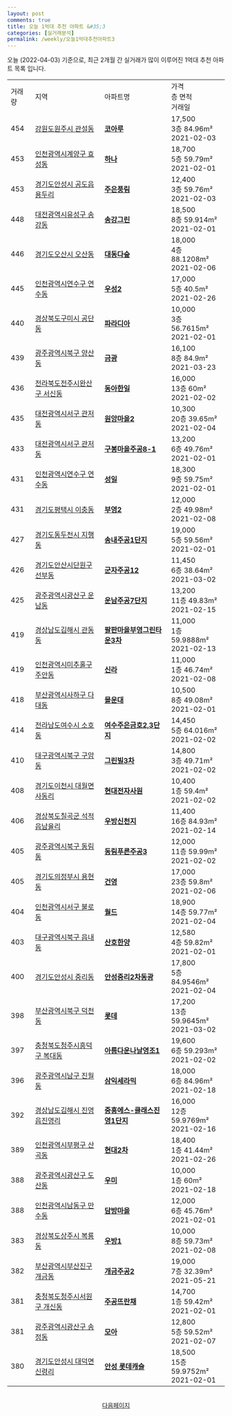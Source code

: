 ```yaml
---
layout: post
comments: true
title: 오늘 1억대 추천 아파트 &#35;3
categories: [실거래분석]
permalink: /weekly/오늘1억대추천아파트3
---
```


오늘 (2022-04-03) 기준으로, 최근 2개월 간 실거래가 많이 이루어진 1억대 추천 아파트 목록 입니다.

<table class="sortable">
  <tr>
    <td>거래량</td>
    <td>지역</td>
    <td>아파트명</td>
    <td>가격<br>층 면적<br>거래일</td>
  </tr>

  <tr class="item">
    <td>454</td>
    <td><a href="/apt/강원도원주시관설동">강원도원주시 관설동</a></td>
    <td style="font-weight: bold;"><a href="/apt/강원도원주시관설동코아루">코아루</a></td>
    <td>17,500<br>3층  84.96m²<br>2021-02-03</td>
  </tr>

  <tr class="item">
    <td>453</td>
    <td><a href="/apt/인천광역시계양구효성동">인천광역시계양구 효성동</a></td>
    <td style="font-weight: bold;"><a href="/apt/인천광역시계양구효성동하나">하나</a></td>
    <td>18,700<br>5층  59.79m²<br>2021-02-01</td>
  </tr>

  <tr class="item">
    <td>453</td>
    <td><a href="/apt/경기도안성시공도읍용두리">경기도안성시 공도읍용두리</a></td>
    <td style="font-weight: bold;"><a href="/apt/경기도안성시공도읍용두리주은풍림">주은풍림</a></td>
    <td>12,400<br>3층  59.76m²<br>2021-02-03</td>
  </tr>

  <tr class="item">
    <td>448</td>
    <td><a href="/apt/대전광역시유성구송강동">대전광역시유성구 송강동</a></td>
    <td style="font-weight: bold;"><a href="/apt/대전광역시유성구송강동송강그린">송강그린</a></td>
    <td>18,500<br>8층  59.914m²<br>2021-02-01</td>
  </tr>

  <tr class="item">
    <td>446</td>
    <td><a href="/apt/경기도오산시오산동">경기도오산시 오산동</a></td>
    <td style="font-weight: bold;"><a href="/apt/경기도오산시오산동대동다숲">대동다숲</a></td>
    <td>18,000<br>4층  88.1208m²<br>2021-02-06</td>
  </tr>

  <tr class="item">
    <td>445</td>
    <td><a href="/apt/인천광역시연수구연수동">인천광역시연수구 연수동</a></td>
    <td style="font-weight: bold;"><a href="/apt/인천광역시연수구연수동우성2">우성2</a></td>
    <td>17,000<br>5층  40.5m²<br>2021-02-26</td>
  </tr>

  <tr class="item">
    <td>440</td>
    <td><a href="/apt/경상북도구미시공단동">경상북도구미시 공단동</a></td>
    <td style="font-weight: bold;"><a href="/apt/경상북도구미시공단동파라디아">파라디아</a></td>
    <td>10,000<br>3층  56.7615m²<br>2021-02-01</td>
  </tr>

  <tr class="item">
    <td>439</td>
    <td><a href="/apt/광주광역시북구양산동">광주광역시북구 양산동</a></td>
    <td style="font-weight: bold;"><a href="/apt/광주광역시북구양산동금광">금광</a></td>
    <td>16,100<br>8층  84.9m²<br>2021-03-23</td>
  </tr>

  <tr class="item">
    <td>436</td>
    <td><a href="/apt/전라북도전주시완산구서신동">전라북도전주시완산구 서신동</a></td>
    <td style="font-weight: bold;"><a href="/apt/전라북도전주시완산구서신동동아한일">동아한일</a></td>
    <td>16,000<br>13층  60m²<br>2021-02-02</td>
  </tr>

  <tr class="item">
    <td>435</td>
    <td><a href="/apt/대전광역시서구관저동">대전광역시서구 관저동</a></td>
    <td style="font-weight: bold;"><a href="/apt/대전광역시서구관저동원앙마을2">원앙마을2</a></td>
    <td>10,300<br>20층  39.65m²<br>2021-02-04</td>
  </tr>

  <tr class="item">
    <td>433</td>
    <td><a href="/apt/대전광역시서구관저동">대전광역시서구 관저동</a></td>
    <td style="font-weight: bold;"><a href="/apt/대전광역시서구관저동구봉마을주공8-1">구봉마을주공8-1</a></td>
    <td>13,200<br>6층  49.76m²<br>2021-02-01</td>
  </tr>

  <tr class="item">
    <td>431</td>
    <td><a href="/apt/인천광역시연수구연수동">인천광역시연수구 연수동</a></td>
    <td style="font-weight: bold;"><a href="/apt/인천광역시연수구연수동성일">성일</a></td>
    <td>18,300<br>9층  59.75m²<br>2021-02-01</td>
  </tr>

  <tr class="item">
    <td>431</td>
    <td><a href="/apt/경기도평택시이충동">경기도평택시 이충동</a></td>
    <td style="font-weight: bold;"><a href="/apt/경기도평택시이충동부영2">부영2</a></td>
    <td>12,000<br>2층  49.98m²<br>2021-02-08</td>
  </tr>

  <tr class="item">
    <td>427</td>
    <td><a href="/apt/경기도동두천시지행동">경기도동두천시 지행동</a></td>
    <td style="font-weight: bold;"><a href="/apt/경기도동두천시지행동송내주공1단지">송내주공1단지</a></td>
    <td>19,000<br>5층  59.56m²<br>2021-02-01</td>
  </tr>

  <tr class="item">
    <td>426</td>
    <td><a href="/apt/경기도안산시단원구선부동">경기도안산시단원구 선부동</a></td>
    <td style="font-weight: bold;"><a href="/apt/경기도안산시단원구선부동군자주공12">군자주공12</a></td>
    <td>11,450<br>6층  38.64m²<br>2021-03-02</td>
  </tr>

  <tr class="item">
    <td>425</td>
    <td><a href="/apt/광주광역시광산구운남동">광주광역시광산구 운남동</a></td>
    <td style="font-weight: bold;"><a href="/apt/광주광역시광산구운남동운남주공7단지">운남주공7단지</a></td>
    <td>13,200<br>11층  49.83m²<br>2021-02-15</td>
  </tr>

  <tr class="item">
    <td>419</td>
    <td><a href="/apt/경상남도김해시관동동">경상남도김해시 관동동</a></td>
    <td style="font-weight: bold;"><a href="/apt/경상남도김해시관동동팔판마을부영그린타운3차">팔판마을부영그린타운3차</a></td>
    <td>11,000<br>1층  59.9888m²<br>2021-02-13</td>
  </tr>

  <tr class="item">
    <td>419</td>
    <td><a href="/apt/인천광역시미추홀구주안동">인천광역시미추홀구 주안동</a></td>
    <td style="font-weight: bold;"><a href="/apt/인천광역시미추홀구주안동신라">신라</a></td>
    <td>11,000<br>1층  46.74m²<br>2021-02-08</td>
  </tr>

  <tr class="item">
    <td>418</td>
    <td><a href="/apt/부산광역시사하구다대동">부산광역시사하구 다대동</a></td>
    <td style="font-weight: bold;"><a href="/apt/부산광역시사하구다대동몰운대">몰운대</a></td>
    <td>10,500<br>8층  49.08m²<br>2021-02-01</td>
  </tr>

  <tr class="item">
    <td>414</td>
    <td><a href="/apt/전라남도여수시소호동">전라남도여수시 소호동</a></td>
    <td style="font-weight: bold;"><a href="/apt/전라남도여수시소호동여수주은금호2,3단지">여수주은금호2,3단지</a></td>
    <td>14,450<br>5층  64.016m²<br>2021-02-02</td>
  </tr>

  <tr class="item">
    <td>410</td>
    <td><a href="/apt/대구광역시북구구암동">대구광역시북구 구암동</a></td>
    <td style="font-weight: bold;"><a href="/apt/대구광역시북구구암동그린빌3차">그린빌3차</a></td>
    <td>14,800<br>3층  49.71m²<br>2021-02-02</td>
  </tr>

  <tr class="item">
    <td>408</td>
    <td><a href="/apt/경기도이천시대월면사동리">경기도이천시 대월면사동리</a></td>
    <td style="font-weight: bold;"><a href="/apt/경기도이천시대월면사동리현대전자사원">현대전자사원</a></td>
    <td>10,400<br>1층  59.4m²<br>2021-02-02</td>
  </tr>

  <tr class="item">
    <td>406</td>
    <td><a href="/apt/경상북도칠곡군석적읍남율리">경상북도칠곡군 석적읍남율리</a></td>
    <td style="font-weight: bold;"><a href="/apt/경상북도칠곡군석적읍남율리우방신천지">우방신천지</a></td>
    <td>11,400<br>16층  84.93m²<br>2021-02-14</td>
  </tr>

  <tr class="item">
    <td>405</td>
    <td><a href="/apt/광주광역시북구동림동">광주광역시북구 동림동</a></td>
    <td style="font-weight: bold;"><a href="/apt/광주광역시북구동림동동림푸른주공3">동림푸른주공3</a></td>
    <td>12,000<br>11층  59.99m²<br>2021-02-02</td>
  </tr>

  <tr class="item">
    <td>405</td>
    <td><a href="/apt/경기도의정부시용현동">경기도의정부시 용현동</a></td>
    <td style="font-weight: bold;"><a href="/apt/경기도의정부시용현동건영">건영</a></td>
    <td>17,000<br>23층  59.8m²<br>2021-02-06</td>
  </tr>

  <tr class="item">
    <td>404</td>
    <td><a href="/apt/인천광역시서구불로동">인천광역시서구 불로동</a></td>
    <td style="font-weight: bold;"><a href="/apt/인천광역시서구불로동월드">월드</a></td>
    <td>18,900<br>14층  59.77m²<br>2021-02-04</td>
  </tr>

  <tr class="item">
    <td>403</td>
    <td><a href="/apt/대구광역시북구읍내동">대구광역시북구 읍내동</a></td>
    <td style="font-weight: bold;"><a href="/apt/대구광역시북구읍내동산호한양">산호한양</a></td>
    <td>12,580<br>4층  59.82m²<br>2021-02-01</td>
  </tr>

  <tr class="item">
    <td>400</td>
    <td><a href="/apt/경기도안성시중리동">경기도안성시 중리동</a></td>
    <td style="font-weight: bold;"><a href="/apt/경기도안성시중리동안성중리2차동광">안성중리2차동광</a></td>
    <td>17,800<br>5층  84.9546m²<br>2021-02-04</td>
  </tr>

  <tr class="item">
    <td>398</td>
    <td><a href="/apt/부산광역시북구덕천동">부산광역시북구 덕천동</a></td>
    <td style="font-weight: bold;"><a href="/apt/부산광역시북구덕천동롯데">롯데</a></td>
    <td>17,200<br>13층  59.9645m²<br>2021-03-02</td>
  </tr>

  <tr class="item">
    <td>397</td>
    <td><a href="/apt/충청북도청주시흥덕구복대동">충청북도청주시흥덕구 복대동</a></td>
    <td style="font-weight: bold;"><a href="/apt/충청북도청주시흥덕구복대동아름다운나날영조1">아름다운나날영조1</a></td>
    <td>19,600<br>6층  59.293m²<br>2021-02-02</td>
  </tr>

  <tr class="item">
    <td>396</td>
    <td><a href="/apt/광주광역시남구진월동">광주광역시남구 진월동</a></td>
    <td style="font-weight: bold;"><a href="/apt/광주광역시남구진월동삼익세라믹">삼익세라믹</a></td>
    <td>18,000<br>6층  84.96m²<br>2021-02-18</td>
  </tr>

  <tr class="item">
    <td>392</td>
    <td><a href="/apt/경상남도김해시진영읍진영리">경상남도김해시 진영읍진영리</a></td>
    <td style="font-weight: bold;"><a href="/apt/경상남도김해시진영읍진영리중흥에스-클래스진영1단지">중흥에스-클래스진영1단지</a></td>
    <td>16,000<br>12층  59.9769m²<br>2021-02-16</td>
  </tr>

  <tr class="item">
    <td>389</td>
    <td><a href="/apt/인천광역시부평구산곡동">인천광역시부평구 산곡동</a></td>
    <td style="font-weight: bold;"><a href="/apt/인천광역시부평구산곡동현대2차">현대2차</a></td>
    <td>18,400<br>1층  41.44m²<br>2021-02-26</td>
  </tr>

  <tr class="item">
    <td>388</td>
    <td><a href="/apt/광주광역시광산구도산동">광주광역시광산구 도산동</a></td>
    <td style="font-weight: bold;"><a href="/apt/광주광역시광산구도산동우미">우미</a></td>
    <td>10,000<br>1층  60m²<br>2021-02-18</td>
  </tr>

  <tr class="item">
    <td>388</td>
    <td><a href="/apt/인천광역시남동구만수동">인천광역시남동구 만수동</a></td>
    <td style="font-weight: bold;"><a href="/apt/인천광역시남동구만수동담방마을">담방마을</a></td>
    <td>12,000<br>6층  45.76m²<br>2021-02-01</td>
  </tr>

  <tr class="item">
    <td>383</td>
    <td><a href="/apt/경상북도상주시복룡동">경상북도상주시 복룡동</a></td>
    <td style="font-weight: bold;"><a href="/apt/경상북도상주시복룡동우방1">우방1</a></td>
    <td>10,000<br>8층  59.73m²<br>2021-02-08</td>
  </tr>

  <tr class="item">
    <td>382</td>
    <td><a href="/apt/부산광역시부산진구개금동">부산광역시부산진구 개금동</a></td>
    <td style="font-weight: bold;"><a href="/apt/부산광역시부산진구개금동개금주공2">개금주공2</a></td>
    <td>19,000<br>7층  32.39m²<br>2021-05-21</td>
  </tr>

  <tr class="item">
    <td>381</td>
    <td><a href="/apt/충청북도청주시서원구개신동">충청북도청주시서원구 개신동</a></td>
    <td style="font-weight: bold;"><a href="/apt/충청북도청주시서원구개신동주공뜨란채">주공뜨란채</a></td>
    <td>14,700<br>1층  59.42m²<br>2021-02-01</td>
  </tr>

  <tr class="item">
    <td>381</td>
    <td><a href="/apt/광주광역시광산구송정동">광주광역시광산구 송정동</a></td>
    <td style="font-weight: bold;"><a href="/apt/광주광역시광산구송정동모아">모아</a></td>
    <td>12,800<br>5층  59.52m²<br>2021-02-07</td>
  </tr>

  <tr class="item">
    <td>380</td>
    <td><a href="/apt/경기도안성시대덕면신령리">경기도안성시 대덕면신령리</a></td>
    <td style="font-weight: bold;"><a href="/apt/경기도안성시대덕면신령리안성롯데캐슬">안성 롯데캐슬</a></td>
    <td>18,500<br>15층  59.9752m²<br>2021-02-01</td>
  </tr>

  <tr>
      <script async src="https://pagead2.googlesyndication.com/pagead/js/adsbygoogle.js?client=ca-pub-3485438051770037"
          crossorigin="anonymous"></script>
      <ins class="adsbygoogle"
          style="display:block"
          data-ad-format="fluid"
          data-ad-layout-key="-fb+5w+4e-db+86"
          data-ad-client="ca-pub-3485438051770037"
          data-ad-slot="1827090281"></ins>
      <script>
          (adsbygoogle = window.adsbygoogle || []).push({});
      </script>
  </tr>
    
</table>

<br>
<center><a href="/weekly/오늘1억대추천아파트">다음페이지</a></center>
<br><br>
